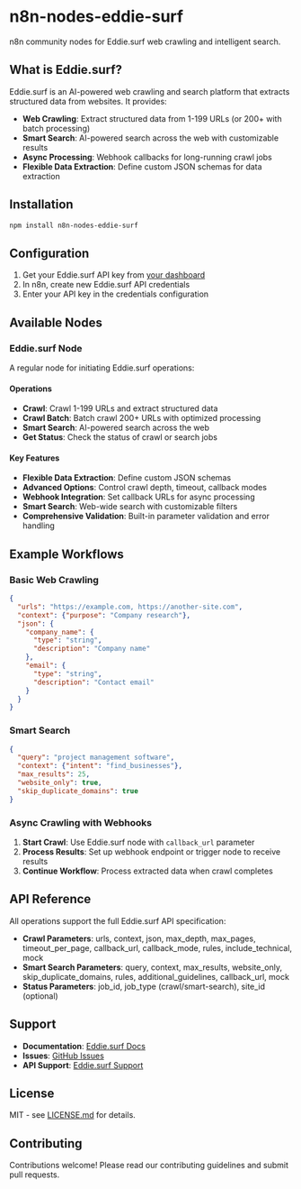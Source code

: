 # n8n-nodes-eddie-surf

n8n community nodes for Eddie.surf web crawling and intelligent search.

## What is Eddie.surf?

Eddie.surf is an AI-powered web crawling and search platform that extracts structured data from websites. It provides:

- **Web Crawling**: Extract structured data from 1-199 URLs (or 200+ with batch processing)
- **Smart Search**: AI-powered search across the web with customizable results
- **Async Processing**: Webhook callbacks for long-running crawl jobs
- **Flexible Data Extraction**: Define custom JSON schemas for data extraction

## Installation

```bash
npm install n8n-nodes-eddie-surf
```

## Configuration

1. Get your Eddie.surf API key from [your dashboard](https://eddie.surf/dashboard)
2. In n8n, create new Eddie.surf API credentials
3. Enter your API key in the credentials configuration

## Available Nodes

### Eddie.surf Node

A regular node for initiating Eddie.surf operations:

#### Operations

- **Crawl**: Crawl 1-199 URLs and extract structured data
- **Crawl Batch**: Batch crawl 200+ URLs with optimized processing  
- **Smart Search**: AI-powered search across the web
- **Get Status**: Check the status of crawl or search jobs

#### Key Features

- **Flexible Data Extraction**: Define custom JSON schemas
- **Advanced Options**: Control crawl depth, timeout, callback modes
- **Webhook Integration**: Set callback URLs for async processing
- **Smart Search**: Web-wide search with customizable filters
- **Comprehensive Validation**: Built-in parameter validation and error handling

## Example Workflows

### Basic Web Crawling

```json
{
  "urls": "https://example.com, https://another-site.com",
  "context": {"purpose": "Company research"},
  "json": {
    "company_name": {
      "type": "string", 
      "description": "Company name"
    },
    "email": {
      "type": "string",
      "description": "Contact email"
    }
  }
}
```

### Smart Search

```json
{
  "query": "project management software",
  "context": {"intent": "find_businesses"},
  "max_results": 25,
  "website_only": true,
  "skip_duplicate_domains": true
}
```

### Async Crawling with Webhooks

1. **Start Crawl**: Use Eddie.surf node with `callback_url` parameter
2. **Process Results**: Set up webhook endpoint or trigger node to receive results
3. **Continue Workflow**: Process extracted data when crawl completes

## API Reference

All operations support the full Eddie.surf API specification:

- **Crawl Parameters**: urls, context, json, max_depth, max_pages, timeout_per_page, callback_url, callback_mode, rules, include_technical, mock
- **Smart Search Parameters**: query, context, max_results, website_only, skip_duplicate_domains, rules, additional_guidelines, callback_url, mock  
- **Status Parameters**: job_id, job_type (crawl/smart-search), site_id (optional)

## Support

- **Documentation**: [Eddie.surf Docs](https://eddie.surf/docs)
- **Issues**: [GitHub Issues](https://github.com/surescaleai/n8n-nodes-eddie-surf/issues)
- **API Support**: [Eddie.surf Support](https://eddie.surf/support)

## License

MIT - see [LICENSE.md](LICENSE.md) for details.

## Contributing

Contributions welcome! Please read our contributing guidelines and submit pull requests.